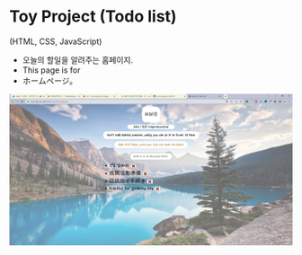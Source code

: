 Toy Project (Todo list)
===========
(HTML, CSS, JavaScript)

- 오늘의 할일을 알려주는 홈페이지.
- This page is for 
- ホームページ。


![TodoList](./TodoList.png)
